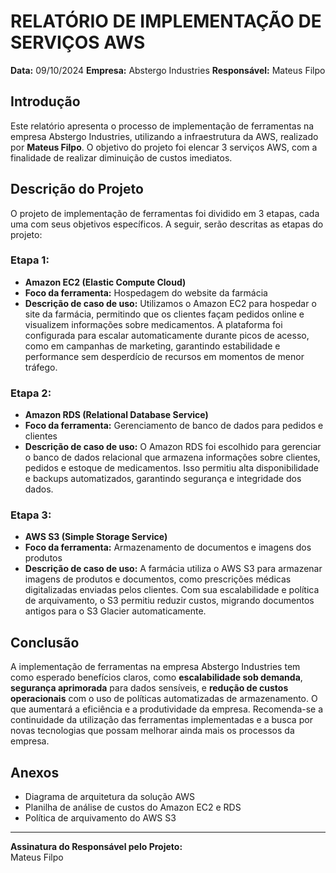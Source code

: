 # RELATÓRIO DE IMPLEMENTAÇÃO DE SERVIÇOS AWS  
**Data:** 09/10/2024 
**Empresa:** Abstergo Industries 
**Responsável:** Mateus Filpo

## Introdução  
Este relatório apresenta o processo de implementação de ferramentas na empresa Abstergo Industries, utilizando a infraestrutura da AWS, realizado por **Mateus Filpo**. O objetivo do projeto foi elencar 3 serviços AWS, com a finalidade de realizar diminuição de custos imediatos.

## Descrição do Projeto  
O projeto de implementação de ferramentas foi dividido em 3 etapas, cada uma com seus objetivos específicos. A seguir, serão descritas as etapas do projeto:

### Etapa 1:  
- **Amazon EC2 (Elastic Compute Cloud)**  
- **Foco da ferramenta:** Hospedagem do website da farmácia  
- **Descrição de caso de uso:** Utilizamos o Amazon EC2 para hospedar o site da farmácia, permitindo que os clientes façam pedidos online e visualizem informações sobre medicamentos. A plataforma foi configurada para escalar automaticamente durante picos de acesso, como em campanhas de marketing, garantindo estabilidade e performance sem desperdício de recursos em momentos de menor tráfego.

### Etapa 2:  
- **Amazon RDS (Relational Database Service)**  
- **Foco da ferramenta:** Gerenciamento de banco de dados para pedidos e clientes  
- **Descrição de caso de uso:** O Amazon RDS foi escolhido para gerenciar o banco de dados relacional que armazena informações sobre clientes, pedidos e estoque de medicamentos. Isso permitiu alta disponibilidade e backups automatizados, garantindo segurança e integridade dos dados.

### Etapa 3:  
- **AWS S3 (Simple Storage Service)**  
- **Foco da ferramenta:** Armazenamento de documentos e imagens dos produtos  
- **Descrição de caso de uso:** A farmácia utiliza o AWS S3 para armazenar imagens de produtos e documentos, como prescrições médicas digitalizadas enviadas pelos clientes. Com sua escalabilidade e política de arquivamento, o S3 permitiu reduzir custos, migrando documentos antigos para o S3 Glacier automaticamente.

## Conclusão  
A implementação de ferramentas na empresa Abstergo Industries tem como esperado benefícios claros, como **escalabilidade sob demanda**, **segurança aprimorada** para dados sensíveis, e **redução de custos operacionais** com o uso de políticas automatizadas de armazenamento. O que aumentará a eficiência e a produtividade da empresa. Recomenda-se a continuidade da utilização das ferramentas implementadas e a busca por novas tecnologias que possam melhorar ainda mais os processos da empresa.

## Anexos  
- Diagrama de arquitetura da solução AWS  
- Planilha de análise de custos do Amazon EC2 e RDS  
- Política de arquivamento do AWS S3

---

**Assinatura do Responsável pelo Projeto:**  
Mateus Filpo 
